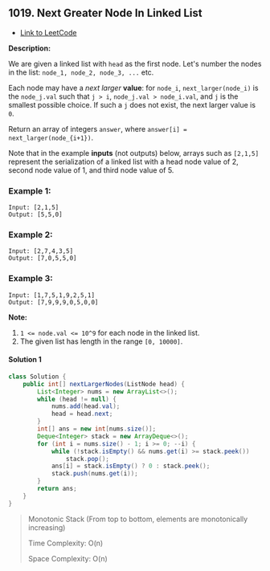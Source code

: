 ## 1019. Next Greater Node In Linked List

- [Link to LeetCode](https://leetcode.com/problems/next-greater-node-in-linked-list/)

**Description:**



We are given a linked list with `head` as the first node. Let's number the nodes in the list: `node_1, node_2, node_3, ...` etc.

Each node may have a *next larger* **value**: for `node_i`, `next_larger(node_i)` is the `node_j.val` such that `j > i`, `node_j.val > node_i.val`, and `j` is the smallest possible choice. If such a `j` does not exist, the next larger value is `0`.

Return an array of integers `answer`, where `answer[i] = next_larger(node_{i+1})`.

Note that in the example **inputs** (not outputs) below, arrays such as `[2,1,5]` represent the serialization of a linked list with a head node value of 2, second node value of 1, and third node value of 5.



<!-- tabs:start -->

### **Example 1:**



```
Input: [2,1,5]
Output: [5,5,0]
```

### **Example 2:**

```
Input: [2,7,4,3,5]
Output: [7,0,5,5,0]
```

### **Example 3:**

```
Input: [1,7,5,1,9,2,5,1]
Output: [7,9,9,9,0,5,0,0]
```



<!-- tabs:end -->



**Note:**

1. `1 <= node.val <= 10^9` for each node in the linked list.
2. The given list has length in the range `[0, 10000]`.



<!-- tabs:start -->

#### **Solution 1**



```java
class Solution {
    public int[] nextLargerNodes(ListNode head) {
        List<Integer> nums = new ArrayList<>();
        while (head != null) {
            nums.add(head.val);
            head = head.next;
        }
        int[] ans = new int[nums.size()];
        Deque<Integer> stack = new ArrayDeque<>();
        for (int i = nums.size() - 1; i >= 0; --i) {
            while (!stack.isEmpty() && nums.get(i) >= stack.peek())
                stack.pop();
            ans[i] = stack.isEmpty() ? 0 : stack.peek();
            stack.push(nums.get(i));
        }
        return ans;
    }
}
```



> Monotonic Stack (From top to bottom, elements are monotonically increasing)
>
> Time Complexity: O(n)
>
> Space Complexity: O(n)



<!-- tabs:end -->



